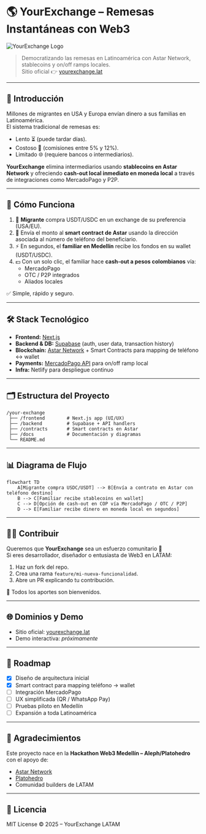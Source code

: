 # 🌎 YourExchange – Remesas Instantáneas con Web3

![YourExchange Logo](https://yourexchange.lat/assets/logo-blue.svg)

> Democratizando las remesas en Latinoamérica con Astar Network, stablecoins y on/off ramps locales.  
> Sitio oficial 👉 [yourexchange.lat](https://yourexchange.lat)

---

## 📖 Introducción

Millones de migrantes en USA y Europa envían dinero a sus familias en Latinoamérica.  
El sistema tradicional de remesas es:

- Lento ⏳ (puede tardar días).  
- Costoso 💸 (comisiones entre 5% y 12%).  
- Limitado 🌐 (requiere bancos o intermediarios).  

**YourExchange** elimina intermediarios usando **stablecoins en Astar Network** y ofreciendo **cash-out local inmediato en moneda local** a través de integraciones como MercadoPago y P2P.

---

## 🚀 Cómo Funciona

1. 👤 **Migrante** compra USDT/USDC en un exchange de su preferencia (USA/EU).  
2. 📲 Envía el monto al **smart contract de Astar** usando la dirección asociada al número de teléfono del beneficiario.  
3. ⚡ En segundos, el **familiar en Medellín** recibe los fondos en su wallet (USDT/USDC).  
4. 💵 Con un solo clic, el familiar hace **cash-out a pesos colombianos** vía:
   - MercadoPago  
   - OTC / P2P integrados  
   - Aliados locales  

✅ Simple, rápido y seguro.  

---

## 🛠️ Stack Tecnológico

- **Frontend:** [Next.js](https://nextjs.org/)  
- **Backend & DB:** [Supabase](https://supabase.com/) (auth, user data, transaction history)  
- **Blockchain:** [Astar Network](https://astar.network/) + Smart Contracts para mapping de teléfono ↔ wallet  
- **Payments:** [MercadoPago API](https://www.mercadopago.com.co/developers/) para on/off ramp local  
- **Infra:** Netlify para despliegue continuo  

---

## 🗂️ Estructura del Proyecto

```
/your-exchange
 ├── /frontend        # Next.js app (UI/UX)
 ├── /backend         # Supabase + API handlers
 ├── /contracts       # Smart contracts en Astar
 ├── /docs            # Documentación y diagramas
 └── README.md
```

---

## 📊 Diagrama de Flujo

```mermaid
flowchart TD
    A[Migrante compra USDC/USDT] --> B[Envía a contrato en Astar con teléfono destino]
    B --> C[Familiar recibe stablecoins en wallet]
    C --> D[Opción de cash-out en COP vía MercadoPago / OTC / P2P]
    D --> E[Familiar recibe dinero en moneda local en segundos]
```

---

## 🧑‍💻 Contribuir

Queremos que **YourExchange** sea un esfuerzo comunitario 💜  
Si eres desarrollador, diseñador o entusiasta de Web3 en LATAM:

1. Haz un fork del repo.  
2. Crea una rama `feature/mi-nueva-funcionalidad`.  
3. Abre un PR explicando tu contribución.  

🙌 Todos los aportes son bienvenidos.  

---

## 🌐 Dominios y Demo

- Sitio oficial: [yourexchange.lat](https://yourexchange.lat)  
- Demo interactiva: _próximamente_  

---

## 📅 Roadmap

- [x] Diseño de arquitectura inicial  
- [x] Smart contract para mapping teléfono → wallet  
- [ ] Integración MercadoPago  
- [ ] UX simplificada (QR / WhatsApp Pay)  
- [ ] Pruebas piloto en Medellín  
- [ ] Expansión a toda Latinoamérica  

---

## 🤝 Agradecimientos

Este proyecto nace en la **Hackathon Web3 Medellín – Aleph/Platohedro**  
con el apoyo de:

- [Astar Network](https://astar.network/)  
- [Platohedro](https://platohedro.org)  
- Comunidad builders de LATAM  

---

## 📜 Licencia

MIT License © 2025 – YourExchange LATAM
